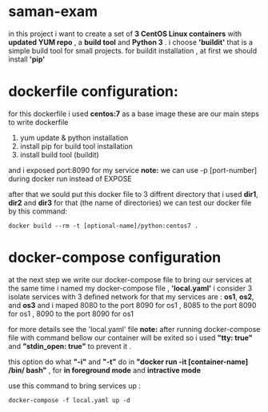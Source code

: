 # saman-exam

in this project i want to create a set of **3 CentOS Linux containers** with **updated YUM repo** , a **build tool** and **Python 3** .
i choose **'buildit'** that is a  simple build tool for small projects.
for buildit installation , at first we should install **'pip'**

# dockerfile configuration:
for this dockerfile i used **centos:7** as a base image
these are our main steps to write dockerfile

1. yum update & python installation
2. install pip for build tool installation
3. install build tool (buildit)

and i exposed port:8090 for my service
**note:** we can use -p [port-number] during docker run instead of EXPOSE

after that we sould put this docker file to 3 diffrent directory that i used **dir1**, **dir2** and **dir3** for that (the name of directories)
we can test our docker file by this command:

`docker build --rm -t [optional-name]/python:centos7 .`

# docker-compose configuration
at the next step we write our docker-compose file to bring our services at the same time 
i named my docker-compose file , **'local.yaml'**
i consider 3 isolate services with 3 defined network for that 
my services are : **os1**, **os2**, and **os3**
and i maped 8080 to the port 8090 for os1 , 8085 to the port 8090 for os1 , 8090 to the port 8090 for os1

for more details see the 'local.yaml' file
**note:** after running docker-compose file with command bellow our container will be exited so i used **"tty: true"** and **"stdin_open: true"**
to prevent it . 

this option do what **"-i"** and **"-t"** do in **"docker run -it [container-name] /bin/ bash"** , for **in foreground mode** and **intractive mode**

use this command to bring services up :

`docker-compose -f local.yaml up -d`
